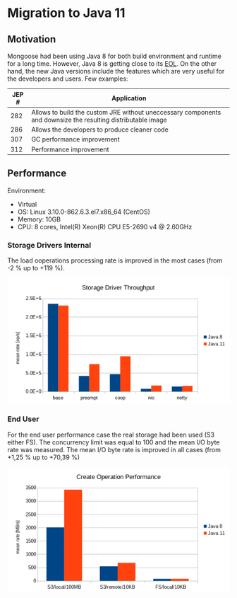# Migration to Java 11

## Motivation

Mongoose had been using Java 8 for both build environment and runtime for a long time.
However, Java 8 is getting close to its [EOL](https://www.oracle.com/technetwork/java/java-se-support-roadmap.html).
On the other hand, the new Java versions include the features which are very useful for the developers and users. Few
examples:

| JEP # | Application |
|---|---|
| 282 | Allows to build the custom JRE without uneccessary components and downsize the resulting distributable image
| 286 | Allows the developers to produce cleaner code
| 307 | GC performance improvement
| 312 | Performance improvement

## Performance

Environment:
* Virtual
* OS: Linux 3.10.0-862.6.3.el7.x86_64 (CentOS)
* Memory: 10GB
* CPU: 8 cores, Intel(R) Xeon(R) CPU E5-2690 v4 @ 2.60GHz

### Storage Drivers Internal

The load ooperations processing rate is improved in the most cases (from -2 % up to +119 %).

![](../../images/driver_tp_java_8vs11.png)

### End User

For the end user performance case the real storage had been used (S3 either FS). The concurrency limit was equal to 100
and the mean I/O byte rate was measured. The mean I/O byte rate is improved in all cases (from +1,25 % up to +70,39 %)

![](../../images/create_perf_java_8vs11.png)
